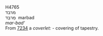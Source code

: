 <body>
  <p>H4765<br>  מרבד  <br> מַרבַּד  ‎  marbad  <br><i>mar-bad‘ </i><br>From <a href="h7234.htm">7234</a>  a <i>coverlet: - </i>covering of tapestry.<br></p>
 </body>